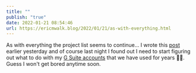 ```yaml
---
title: ""
publish: "true"
date: 2022-01-21 08:54:46
url: https://ericmwalk.blog/2022/01/21/as-with-everything.html
---
```


As with everything the project list seems to continue... I wrote this [post](https://ericmwalk.blog/2022/01/21/down-the-rabbit.html) earlier yesterday and of course last night I found out I need to start figuring out what to do with my [G Suite accounts](https://blog.gregmoore.me/2022/01/20/google-is-killing.html) that we have used for years 🤦‍♂️. Guess I won't get bored anytime soon.